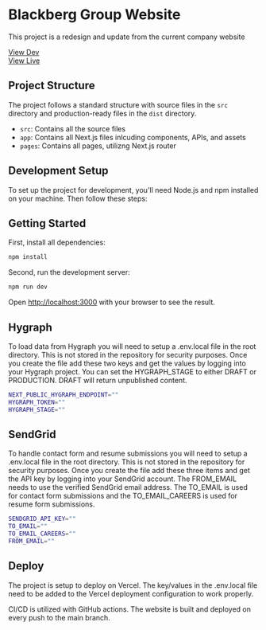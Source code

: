 # Blackberg Group Website 

This project is a redesign and update from the current company website

[View Dev](https://blackberg-website-git-dev-bbg.vercel.app)  
[View Live](https://www.blackberggroup.com/)

## Project Structure

The project follows a standard structure with source files in the `src` directory and production-ready files in the `dist` directory.

- `src`: Contains all the source files
- `app`: Contains all Next.js files inlcuding components, APIs, and assets
- `pages`: Contains all pages, utilizng Next.js router

## Development Setup

To set up the project for development, you'll need Node.js and npm installed on your machine. Then follow these steps:

## Getting Started

First, install all dependencies:

```bash
npm install
```

Second, run the development server:

```bash
npm run dev
```

Open [http://localhost:3000](http://localhost:3000) with your browser to see the result.

## Hygraph

To load data from Hygraph you will need to setup a .env.local file in the root directory. This is not stored in the repository for security purposes. Once you create the file add these two keys and get the values by logging into your Hygraph project. You can set the HYGRAPH_STAGE to either DRAFT or PRODUCTION. DRAFT will return unpublished content. 

```bash
NEXT_PUBLIC_HYGRAPH_ENDPOINT=""
HYGRAPH_TOKEN=""
HYGRAPH_STAGE=""
```

## SendGrid

To handle contact form and resume submissions you will need to setup a .env.local file in the root directory. This is not stored in the repository for security purposes. Once you create the file add these three items and get the API key by logging into your SendGrid account. The FROM_EMAIL needs to use the verified SendGrid email address. The TO_EMAIL is used for contact form submissions and the TO_EMAIL_CAREERS is used for resume form submissions.

```bash
SENDGRID_API_KEY=""
TO_EMAIL=""
TO_EMAIL_CAREERS=""
FROM_EMAIL=""
```

## Deploy 

The project is setup to deploy on Vercel. The key/values in the .env.local file need to be added to the Vercel deployment configuration to work properly. 

CI/CD is utilized with GitHub actions. The website is built and deployed on every push to the main branch. 
